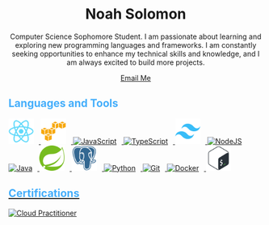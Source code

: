<h1 align = "center" >Noah Solomon</h1>

<p align = "center">Computer Science Sophomore Student. I am passionate about learning and exploring new programming languages and frameworks. I am constantly seeking opportunities to enhance my technical skills and knowledge, and I am always excited to build more projects.
<br>
<div align="center">
  <a href="mailto:noahsolomon2003@gmail.com">Email Me</a>
</div>
</p>

<h2 style="color: #44AEFB">Languages and Tools</h2>
<a href="https://react.dev" target="_blank" rel="noreferrer">
  <img alt="React" height="50px" style="padding-right:10px;" src="https://github.com/devicons/devicon/blob/master/icons/react/react-original.svg"/>
  </a>
  <a href="https://aws.amazon.com" target="_blank" rel="noreferrer">
  <img alt="AWS" height="50px" style="padding-right:10px;" 
    src="https://github.com/devicons/devicon/blob/v2.15.1/icons/amazonwebservices/amazonwebservices-original.svg"/>
  </a>
<a href="https://developer.mozilla.org/en-US/docs/Web/JavaScript" target="_blank" rel="noreferrer">
      <img  alt="JavaScript" height="50px" style="padding-right:10px;" src="https://cdn.jsdelivr.net/gh/devicons/devicon/icons/javascript/javascript-plain.svg"/>
  </a>
  <a href="https://www.typescriptlang.org/" target="_blank" rel="noreferrer">
      <img  alt="TypeScript" height="50px" style="padding-right:10px; ;" src="https://cdn.jsdelivr.net/gh/devicons/devicon/icons/typescript/typescript-plain.svg"/>
  </a>
 <a href="https://www.tailwindcss.com/" target="_blank" rel="noreferrer">
      <img  alt="TypeScript" height="50px" style="padding-right:10px; ;" src="https://github.com/devicons/devicon/blob/master/icons/tailwindcss/tailwindcss-plain.svg"/>
  </a>

  <a href="https://nodejs.org/en/" target="_blank" rel="noreferrer">
      <img  alt="NodeJS" height="50px" style="padding-right:10px;" src="https://cdn.jsdelivr.net/gh/devicons/devicon/icons/nodejs/nodejs-original.svg"/>
  </a>
  <a href="https://www.java.com/en/" target="_blank" rel="noreferrer">
      <img  alt="Java" height="50px" style="padding-right:10px;" src="https://cdn.jsdelivr.net/gh/devicons/devicon/icons/java/java-original.svg"/>
  </a>   
  <a href="https://spring.io/" target="_blank" rel="noreferrer">
  <img alt="Spring Framework" height="50px" style="padding-right:10px;" src="https://github.com/devicons/devicon/blob/v2.15.1/icons/spring/spring-original.svg"/>
</a>
<a href="https://www.postgresql.org/about/" target="_blank" rel="noreferrer">
  <img alt="PostgreSQL" height="50px" style="padding-right:10px;" src="https://github.com/devicons/devicon/blob/v2.15.1/icons/postgresql/postgresql-plain.svg"/>
</a>
  <a href="https://www.python.org/" target="_blank" rel="noreferrer">
      <img  alt="Python" height="50px" style="padding-right:10px;" src="https://cdn.jsdelivr.net/gh/devicons/devicon/icons/python/python-original.svg"/>
  </a>
  <a href="https://git-scm.com/" target="_blank" rel="noreferrer">
      <img  alt="Git" height="50px" style="padding-right:10px;" src="https://cdn.jsdelivr.net/gh/devicons/devicon/icons/git/git-original.svg"/>
  </a>
  <a href="https://www.docker.com/" target="_blank" rel="noreferrer">
      <img  alt="Docker" height="50px" style="padding-right:10px;" src="https://cdn.jsdelivr.net/gh/devicons/devicon/icons/docker/docker-plain-wordmark.svg"/>
  </a>
  <a href="https://www.javatpoint.com/bash-introduction" target="_blank" rel="noreferrer">
  <img alt="Bash" height="50px" style="padding-right:10px;" src="https://github.com/devicons/devicon/blob/v2.15.1/icons/bash/bash-original.svg"/>
<h2 style="color: #44AEFB">Certifications</h2>
<a href="https://aws.amazon.com/certification/certified-cloud-practitioner/" target="_blank" rel="noreferrer">
  <img alt="Cloud Practitioner" height="100px" style="padding-right:10px;" src="https://github.com/noahgsolomon/noahgsolomon/assets/111200060/6945cdf4-c884-4df1-acb2-23e10358a51a"/>
